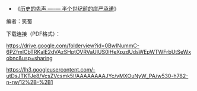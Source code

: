 - 《[历史的先声 —-— 半个世纪前的庄严承诺](https://drive.google.com/folderview?id=0BwINummC-6PZfmlCbTRKalE2dVAzSHptOVRVaUlUS0lHeXpzdUdsWEpWTWFrbUtSeWxobnc&usp=sharing)》

编者：笑蜀

下载连接（PDF格式）：

https://drive.google.com/folderview?id=0BwINummC-6PZfmlCbTRKalE2dVAzSHptOVRVaUlUS0lHeXpzdUdsWEpWTWFrbUtSeWxobnc&usp=sharing

https://lh3.googleusercontent.com/-utDsJTKTJe8/VcsZVcsmk5I/AAAAAAAAJYc/vMXOuNyW_PA/w530-h782-n-rw/12%2B-%2B1
